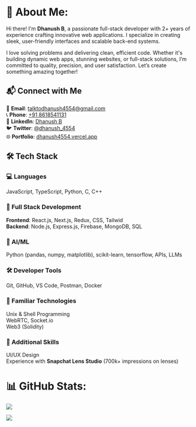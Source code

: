 # 💫 About Me:

Hi there! I'm **Dhanush B**, a passionate full-stack developer with 2+ years of experience crafting innovative web applications. I specialize in creating sleek, user-friendly interfaces and scalable back-end systems.  

I love solving problems and delivering clean, efficient code. Whether it's building dynamic web apps, stunning websites, or full-stack solutions, I’m committed to quality, precision, and user satisfaction. Let’s create something amazing together! 

## 📬 Connect with Me  

📧 **Email**: [talktodhanush4554@gmail.com](mailto:talktodhanush4554@gmail.com)  
📞 **Phone**: [+91 8618541131](tel:+918618541131)  
💼 **LinkedIn**: [Dhanush B](https://www.linkedin.com/in/dhanush-b-469306249/)  
🐦 **Twitter**: [@dhanush_4554](https://x.com/dhanush_4554)  
🌐 **Portfolio**: [dhanush4554.vercel.app](https://dhanush4554.vercel.app/)  

## 🛠️ Tech Stack  

### 💻 Languages  
JavaScript, TypeScript, Python, C, C++  

### 🚀 Full Stack Development  
**Frontend**: React.js, Next.js, Redux, CSS, Tailwid  
**Backend**: Node.js, Express.js, Firebase, MongoDB, SQL

### 🤖 AI/ML  
Python (pandas, numpy, matplotlib), scikit-learn, tensorflow, APIs, LLMs 

### 🛠️ Developer Tools  
Git, GitHub, VS Code, Postman, Docker  


### 🔧 Familiar Technologies  
Unix & Shell Programming  
WebRTC, Socket.io  
Web3 (Solidity)  

### 🎨 Additional Skills  
UI/UX Design  
Experience with **Snapchat Lens Studio** (700k+ impressions on lenses)  


# 📊 GitHub Stats:
![](https://github-readme-streak-stats.herokuapp.com/?user=Dhanush-4554&theme=dark&hide_border=false)


[![](https://visitcount.itsvg.in/api?id=Dhanush-4554&icon=0&color=0)](https://visitcount.itsvg.in)


